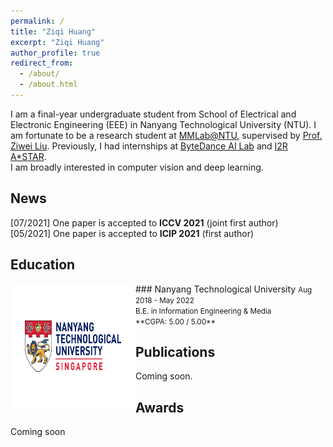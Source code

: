 ```yaml
---
permalink: /
title: "Ziqi Huang"
excerpt: "Ziqi Huang"
author_profile: true
redirect_from:
  - /about/
  - /about.html
---
```


I am a final-year undergraduate student from School of Electrical and Electronic Engineering (EEE) in Nanyang Technological University (NTU). I am fortunate to be a research student at [MMLab@NTU](https://www.mmlab-ntu.com), supervised by [Prof. Ziwei Liu](https://liuziwei7.github.io). Previously, I had internships at [ByteDance AI Lab](https://ailab.bytedance.com) and [I2R A*STAR](https://www.a-star.edu.sg/i2r).
<br />
I am broadly interested in computer vision and deep learning.


News
-----
[07/2021] One paper is accepted to **ICCV 2021** (joint first author)  <br />
[05/2021] One paper is accepted to **ICIP 2021** (first author)

Education
-----
<img style="float: left;" src="../images/NTU_logo.png" width="200" height="200">
### Nanyang Technological University
<small>Aug 2018 - May 2022<br /> </small>
<small>B.E. in Information Engineering & Media<br /> </small>
<small>**CGPA: 5.00 / 5.00**</small>

Publications
-----
Coming soon.

Awards
-----
Coming soon

